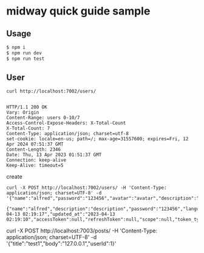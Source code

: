 # midway quick guide sample

## Usage

```bash
$ npm i
$ npm run dev
$ npm run test
```


## User


```
curl http://localhost:7002/users/


HTTP/1.1 200 OK
Vary: Origin
Content-Range: users 0-10/7
Access-Control-Expose-Headers: X-Total-Count
X-Total-Count: 7
Content-Type: application/json; charset=utf-8
set-cookie: locale=en-us; path=/; max-age=31557600; expires=Fri, 12 Apr 2024 07:51:37 GMT
Content-Length: 2346
Date: Thu, 13 Apr 2023 01:51:37 GMT
Connection: keep-alive
Keep-Alive: timeout=5
```


create

```
curl -X POST http://localhost:7002/users/ -H 'Content-Type: application/json; charset=UTF-8' -d '{"name":"alfred","password":"123456","avatar":"avatar","description":"description"}'

{"name":"alfred","description":"description","password":"123456","language":"zh","avatar":"avatar","created_at":"2023-04-13 02:19:17","updated_at":"2023-04-13 02:19:10","accessToken":null,"refreshToken":null,"scope":null,"token_type":null,"id_token":null,"expire_date":null,"id":8,"time_zone":"Asia/Shanghai"}%
```



curl -X POST http://localhost:7003/posts/ -H 'Content-Type: application/json; charset=UTF-8' -d '{"title":"test1","body":"127.0.0.1","userId":1}'
